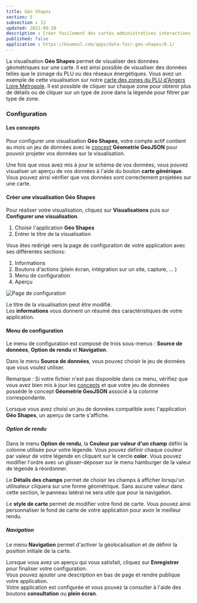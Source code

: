 ```yaml
---
title: Géo Shapes
section: 5
subsection : 13
updated: 2021-09-20
description : Créer facilement des cartes administratives interactives.
published: false
application : https://koumoul.com/apps/data-fair-geo-shapes/0.1/
---
```



La visualisation **Géo Shapes** permet de visualiser des données géométriques sur une carte. Il est ainsi possible de visualiser des données telles que le zonage du PLU ou des réseaux énergétiques.
Vous avez un exemple de cette visualisation sur notre [carte des zones du PLU d'Angers Loire Métropole](https://opendata.koumoul.com/reuses/plu-zone-urba-angers-loire-metropole/full). Il est possible de cliquer sur chaque zone pour obtenir plus de détails ou de cliquer sur un type de zone dans la légende pour filtrer par type de zone.

### Configuration
#### Les concepts

Pour configurer une visualisation **Géo Shapes**, votre compte actif contient au mois un jeu de données avec le [concept](./user-guide/concept)  **Géometrie GeoJSON** pour pouvoir projeter vos données sur la visualisation.

Une fois que vous avez mis à jour le schéma de vos données, vous pouvez visualiser un aperçu de vos données à l'aide du bouton **carte générique**. Vous pouvez ainsi vérifier que vos données sont correctement projetées sur une carte.

#### Créer une visualisation Géo Shapes

Pour réaliser votre visualisation, cliquez sur **Visualisations** puis sur **Configurer une visualisation**.


1. Choisir l'application **Géo Shapes**
2. Entrer le titre de la visualisation

Vous êtes redirigé vers la page de configuration de votre application avec ses différentes sections:

1. Informations
2. Boutons d'actions (plein écran, intégration sur un site, capture, ... )
3. Menu de configuration
4. Aperçu

![Page de configuration](./images/user-guide/geo-shapes-config.jpg)

Le titre de la visualisation peut être modifié.  
Les **informations** vous donnent un résumé des caractéristiques de votre application.  

#### Menu de configuration
Le menu de configuration est composé de trois sous-menus : **Source de données**, **Option de rendu** et **Navigation**.

Dans le menu **Source de données**, vous pouvez choisir le jeu de données que vous voulez utiliser.

Remarque : Si votre fichier n'est pas disponible dans ce menu, vérifiez que vous avez bien mis à jour les [concepts](./user-guide/concept) et que votre jeu de données possède le concept **Géometrie GeoJSON** associé à la colonne correspondante.

Lorsque vous avez choisi un jeu de données compatible avec l'application **Géo Shapes**, un aperçu de carte s'affiche.

##### Option de rendu

Dans le menu **Option de rendu**, la **Couleur par valeur d'un champ** défini la colonne utilisée pour votre légende. Vous pouvez définir chaque couleur par valeur de votre légende en cliquant sur le cercle **color**. Vous pouvez modifier l'ordre avec un glisser-déposer sur le menu hamburger de la valeur de légende à réordonner.

Le **Détails des champs** permet de choisir les champs à afficher lorsqu'un utilisateur cliquera sur une forme géométrique. Sans aucune valeur dans cette section, le panneau latéral ne sera utile que pour la navigation.

Le **style de carte** permet de modifier votre fond de carte. Vous pouvez ainsi personnaliser le fond de carte de votre application pour avoir le meilleur rendu.

##### Navigation

Le menu **Navigation** permet d'activer la géolocalisation et de définir la position initiale de la carte.

Lorsque vous avez un aperçu qui vous satisfait, cliquez sur **Enregistrer** pour finaliser votre configuration.  
Vous pouvez ajouter une description en bas de page et rendre publique votre application.  
Votre application est configurée et vous pouvez la consulter à l'aide des boutons **consultation** ou **plein écran**.
